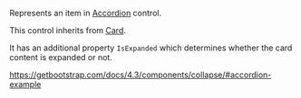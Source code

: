 Represents an item in [Accordion](/docs/controls/bootstrap4/Accordion/{branch}) control.

This control inherits from [Card](/docs/controls/bootstrap4/Card/{branch}). 

It has an additional property `IsExpanded` which determines whether the card content is expanded or not.

<https://getbootstrap.com/docs/4.3/components/collapse/#accordion-example>